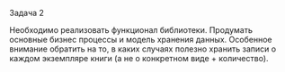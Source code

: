 
Задача 2

Необходимо реализовать функционал библиотеки.
Продумать основные бизнес процессы и модель хранения данных.
Особенное внимание обратить на то, в каких случаях полезно хранить
записи о каждом экземпляре книги (а не о конкретном виде + количество).


